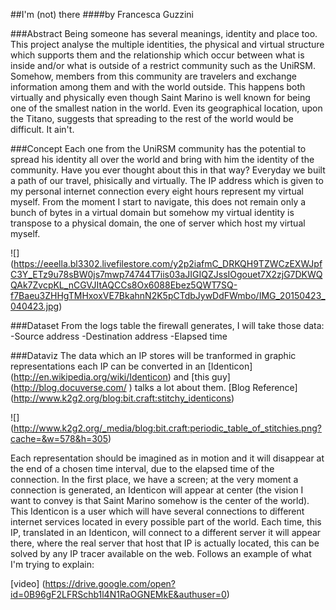##I'm (not) there
####by Francesca Guzzini

###Abstract
Being someone has several meanings, identity and place too. 
This project analyse the multiple identities, the physical and virtual structure which supports them and the relationship which occur between what is inside and/or what is outside of a restrict community such as the UniRSM. 
Somehow, members from this community are travelers and exchange information among them and with the world outside. This happens both virtually and physically even though Saint Marino is well known for being one of the smallest nation in the world. Even its geographical location, upon the Titano, suggests that spreading to the rest of the world would be difficult. It ain't.

###Concept
Each one from the UniRSM community has the potential to spread his identity all over the world and bring with him the identity of the community. Have you ever thought about this in that way? 
Everyday we built a path of our travel, phisically and virtually.
The IP address which is given to my personal internet connection every eight hours represent my virtual myself. From the moment I start to navigate, this does not remain only a bunch of bytes in a virtual domain but somehow my virtual identity is transpose to a physical domain, the one of server which host my virtual myself.

![] (https://eeella.bl3302.livefilestore.com/y2p2iafmC_DRKQH9TZWCzEXWJpfC3Y_ETz9u78sBW0js7mwp74744T7iis03aJIGIQZJssIOgouet7X2zjG7DKWQQAk7ZvcpKL_nCGVJItAQCCs8Ox6088Ebez5QWT7SQ-f7Baeu3ZHHgTMHxoxVE7BkahnN2K5pCTdbJywDdFWmbo/IMG_20150423_040423.jpg)

###Dataset
From the logs table the firewall generates, I will take those data:
-Source address
-Destination address
-Elapsed time

###Dataviz
The data which an IP stores will be tranformed in graphic representations
each IP can be converted in an [Identicon] (http://en.wikipedia.org/wiki/Identicon) and [this guy] (http://blog.docuverse.com/ ) talks a lot about them. [Blog Reference] (http://www.k2g2.org/blog:bit.craft:stitchy_identicons)

![] (http://www.k2g2.org/_media/blog:bit.craft:periodic_table_of_stitchies.png?cache=&w=578&h=305)

Each representation should be imagined as in motion and it will disappear at the end of a chosen time interval, due to the elapsed time of the connection.
In the first place, we have a screen; at the very moment a connection is generated, an Identicon will appear at center (the vision I want to convey is that Saint Marino somehow is the center of the world). This Identicon is a user which will have several connections to different internet services located in every possible part of the world. Each time, this IP, translated in an Identicon, will connect to a different server it will appear there, where the real server that host that IP is actually located, this can be solved by any IP tracer available on the web. Follows an example of what I'm trying to explain:

[video] (https://drive.google.com/open?id=0B96gF2LFRSchb1l4N1RaOGNEMkE&authuser=0)

